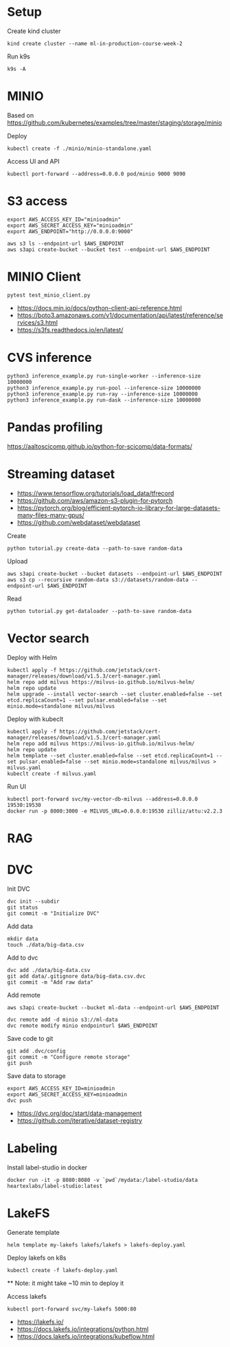 
# Setup 

Create kind cluster 

```
kind create cluster --name ml-in-production-course-week-2
```

Run k9s 

```
k9s -A
```


# MINIO 

Based on https://github.com/kubernetes/examples/tree/master/staging/storage/minio

Deploy 

```
kubectl create -f ./minio/minio-standalone.yaml
```


Access UI and API 

```
kubectl port-forward --address=0.0.0.0 pod/minio 9000 9090

```

# S3 access 


```
export AWS_ACCESS_KEY_ID="minioadmin"
export AWS_SECRET_ACCESS_KEY="minioadmin"
export AWS_ENDPOINT="http://0.0.0.0:9000"

aws s3 ls --endpoint-url $AWS_ENDPOINT
aws s3api create-bucket --bucket test --endpoint-url $AWS_ENDPOINT 
```


# MINIO Client 


```
pytest test_minio_client.py
```

- https://docs.min.io/docs/python-client-api-reference.html
- https://boto3.amazonaws.com/v1/documentation/api/latest/reference/services/s3.html
- https://s3fs.readthedocs.io/en/latest/


# CVS inference 

```
python3 inference_example.py run-single-worker --inference-size 10000000
python3 inference_example.py run-pool --inference-size 10000000
python3 inference_example.py run-ray --inference-size 10000000
python3 inference_example.py run-dask --inference-size 10000000
```

# Pandas profiling 

https://aaltoscicomp.github.io/python-for-scicomp/data-formats/


# Streaming dataset

- https://www.tensorflow.org/tutorials/load_data/tfrecord
- https://github.com/aws/amazon-s3-plugin-for-pytorch
- https://pytorch.org/blog/efficient-pytorch-io-library-for-large-datasets-many-files-many-gpus/
- https://github.com/webdataset/webdataset



Create
```
python tutorial.py create-data --path-to-save random-data
```

Upload

```
aws s3api create-bucket --bucket datasets --endpoint-url $AWS_ENDPOINT
aws s3 cp --recursive random-data s3://datasets/random-data --endpoint-url $AWS_ENDPOINT
```

Read

```
python tutorial.py get-dataloader --path-to-save random-data
```


# Vector search

Deploy with Helm 


```
kubectl apply -f https://github.com/jetstack/cert-manager/releases/download/v1.5.3/cert-manager.yaml
helm repo add milvus https://milvus-io.github.io/milvus-helm/
helm repo update
helm upgrade --install vector-search --set cluster.enabled=false --set etcd.replicaCount=1 --set pulsar.enabled=false --set minio.mode=standalone milvus/milvus
```

Deploy with kubeclt


```
kubectl apply -f https://github.com/jetstack/cert-manager/releases/download/v1.5.3/cert-manager.yaml
helm repo add milvus https://milvus-io.github.io/milvus-helm/
helm repo update
helm template --set cluster.enabled=false --set etcd.replicaCount=1 --set pulsar.enabled=false --set minio.mode=standalone milvus/milvus > milvus.yaml
kubeclt create -f milvus.yaml
```

Run UI 


```
kubectl port-forward svc/my-vector-db-milvus --address=0.0.0.0 19530:19530
docker run -p 8000:3000 -e MILVUS_URL=0.0.0.0:19530 zilliz/attu:v2.2.3
```

# RAG



# DVC 



Init DVC

```
dvc init --subdir
git status
git commit -m "Initialize DVC"
```

Add data 

```
mkdir data
touch ./data/big-data.csv
```

Add to dvc

```
dvc add ./data/big-data.csv
git add data/.gitignore data/big-data.csv.dvc
git commit -m "Add raw data"
```

Add remote 

```
aws s3api create-bucket --bucket ml-data --endpoint-url $AWS_ENDPOINT

dvc remote add -d minio s3://ml-data
dvc remote modify minio endpointurl $AWS_ENDPOINT
```

Save code to git 

```
git add .dvc/config
git commit -m "Configure remote storage"
git push 
```

Save data to storage

```
export AWS_ACCESS_KEY_ID=minioadmin
export AWS_SECRET_ACCESS_KEY=minioadmin
dvc push
```

- https://dvc.org/doc/start/data-management
- https://github.com/iterative/dataset-registry


# Labeling 

Install label-studio in docker

```
docker run -it -p 8080:8080 -v `pwd`/mydata:/label-studio/data heartexlabs/label-studio:latest
```


# LakeFS 

Generate template 

```
helm template my-lakefs lakefs/lakefs > lakefs-deploy.yaml
```

Deploy lakefs on k8s 

```
kubectl create -f lakefs-deploy.yaml
```
** Note: it might take ~10 min to deploy it 


Access lakefs 

```
kubectl port-forward svc/my-lakefs 5000:80
```


- https://lakefs.io/
- https://docs.lakefs.io/integrations/python.html
- https://docs.lakefs.io/integrations/kubeflow.html




